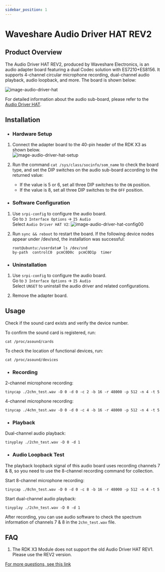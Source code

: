 ```yaml
---
sidebar_position: 1
---
```


# Waveshare Audio Driver HAT REV2

## Product Overview

The Audio Driver HAT REV2, produced by Waveshare Electronics, is an audio adapter board featuring a dual Codec solution with ES7210+ES8156. It supports 4-channel circular microphone recording, dual-channel audio playback, audio loopback, and more. The board is shown below:

![image-audio-driver-hat](https://rdk-doc.oss-cn-beijing.aliyuncs.com/doc/img/03_Basic_Application/02_audio/image/image-audio-driver-hat.jpg)

For detailed information about the audio sub-board, please refer to the [Audio Driver HAT](https://www.waveshare.net/shop/Audio-Driver-HAT.htm).

## Installation

- ### Hardware Setup

1. Connect the adapter board to the 40-pin header of the RDK X3 as shown below.  
![image-audio-driver-hat-setup](https://rdk-doc.oss-cn-beijing.aliyuncs.com/doc/img/03_Basic_Application/02_audio/image/image-audio-driver-hat-setup.jpg)

2. Run the command `cat /sys/class/socinfo/som_name` to check the board type, and set the DIP switches on the audio sub-board according to the returned value:
    - If the value is 5 or 6, set all three DIP switches to the `ON` position.
    - If the value is 8, set all three DIP switches to the `OFF` position.

- ### Software Configuration

1. Use `srpi-config` to configure the audio board.  
Go to `3 Interface Options` -> `I5 Audio`  
Select `Audio Driver HAT V2`:
![image-audio-driver-hat-config00](https://rdk-doc.oss-cn-beijing.aliyuncs.com/doc/img/03_Basic_Application/02_audio/image/image-audio-driver-hat-config00.png)  

2. Run `sync && reboot` to restart the board. If the following device nodes appear under /dev/snd, the installation was successful:
     ```shell
     root@ubuntu:/userdata# ls /dev/snd
     by-path  controlC0  pcmC0D0c  pcmC0D1p  timer
     ```

- ### Uninstallation

1. Use `srpi-config` to configure the audio board.  
Go to `3 Interface Options` -> `I5 Audio`  
Select `UNSET` to uninstall the audio driver and related configurations.

2. Remove the adapter board.

## Usage

Check if the sound card exists and verify the device number.

To confirm the sound card is registered, run:
```
cat /proc/asound/cards 
```

To check the location of functional devices, run:
```
cat /proc/asound/devices
```

- ### Recording

2-channel microphone recording:

```
tinycap ./2chn_test.wav -D 0 -d 0 -c 2 -b 16 -r 48000 -p 512 -n 4 -t 5
```

4-channel microphone recording:

```
tinycap ./4chn_test.wav -D 0 -d 0 -c 4 -b 16 -r 48000 -p 512 -n 4 -t 5
```

- ### Playback

Dual-channel audio playback:

```
tinyplay ./2chn_test.wav -D 0 -d 1
```

- ### Audio Loopback Test

The playback loopback signal of this audio board uses recording channels 7 & 8, so you need to use the 8-channel recording command for collection.

Start 8-channel microphone recording:
```shell
tinycap ./8chn_test.wav -D 0 -d 0 -c 8 -b 16 -r 48000 -p 512 -n 4 -t 5
```

Start dual-channel audio playback:
```
tinyplay ./2chn_test.wav -D 0 -d 1
```

After recording, you can use audio software to check the spectrum information of channels 7 & 8 in the `2chn_test.wav` file.

## FAQ

1. The RDK X3 Module does not support the old Audio Driver HAT REV1. Please use the REV2 version.

[For more questions, see this link](../../../08_FAQ/04_multimedia.md)